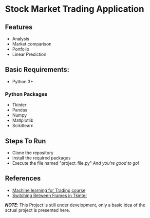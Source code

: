 # Stock Market Trading Application

## Features
* Analysis
* Market comparison
* Portfolio
* Linear Prediction


## Basic Requirements:
* Python 3+

### Python Packages
* Tkinter
* Pandas
* Numpy
* Matlplotlib
* Scikitlearn

## Steps To Run
* Clone the repository
* Install the required packages
* Execute the file named "project_file.py"
*And you're good to go!*

## References
* [Machine learning for Trading course](https://in.udacity.com/course/machine-learning-for-trading--ud501)
* [Switching Between Frames in Tkinter](https://stackoverflow.com/questions/7546050/switch-between-two-frames-in-tkinter)

**_NOTE_**: This Project is still under development, only a basic idea of the actual project is presented here. 
